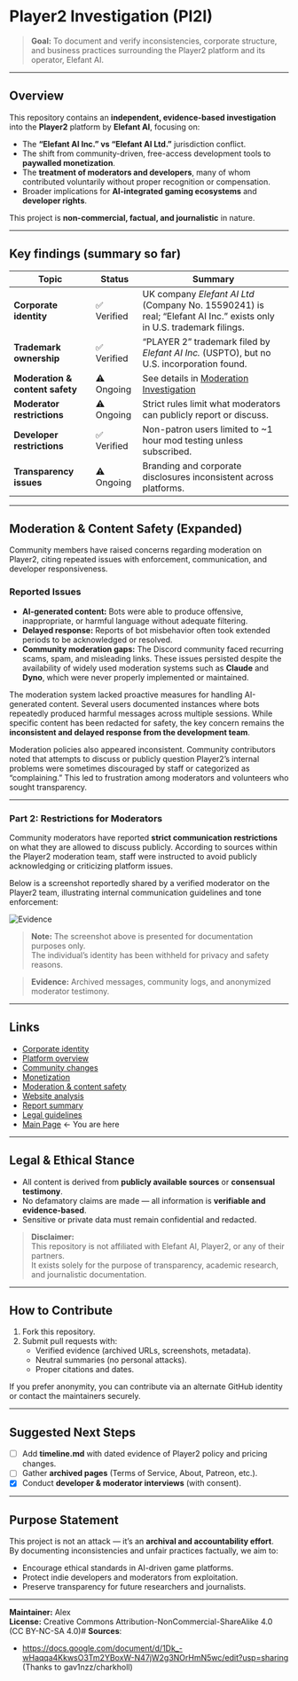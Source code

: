 # Player2 Investigation (Pl2I)

> **Goal:** To document and verify inconsistencies, corporate structure, and business practices surrounding the Player2 platform and its operator, Elefant AI.

---

## Overview

This repository contains an **independent, evidence-based investigation** into the **Player2** platform by **Elefant AI**, focusing on:

- The **“Elefant AI Inc.” vs “Elefant AI Ltd.”** jurisdiction conflict.  
- The shift from community-driven, free-access development tools to **paywalled monetization**.  
- The **treatment of moderators and developers**, many of whom contributed voluntarily without proper recognition or compensation.  
- Broader implications for **AI-integrated gaming ecosystems** and **developer rights**.

This project is **non-commercial, factual, and journalistic** in nature.

---

## Key findings (summary so far)

| Topic | Status | Summary |
|-------|---------|----------|
| **Corporate identity** | ✅ Verified | UK company *Elefant AI Ltd* (Company No. 15590241) is real; “Elefant AI Inc.” exists only in U.S. trademark filings. |
| **Trademark ownership** | ✅ Verified | “PLAYER 2” trademark filed by *Elefant AI Inc.* (USPTO), but no U.S. incorporation found. |
| **Moderation & content safety** | ⚠️ Ongoing | See details in [Moderation Investigation](investigation/moderation.md) |
| **Moderator restrictions** | ⚠️ Ongoing | Strict rules limit what moderators can publicly report or discuss. |
| **Developer restrictions** | ✅ Verified | Non-patron users limited to ~1 hour mod testing unless subscribed. |
| **Transparency issues** | ⚠️ Ongoing | Branding and corporate disclosures inconsistent across platforms. |

---

## Moderation & Content Safety (Expanded)

Community members have raised concerns regarding moderation on Player2, citing repeated issues with enforcement, communication, and developer responsiveness.

### Reported Issues

- **AI-generated content:** Bots were able to produce offensive, inappropriate, or harmful language without adequate filtering.  
- **Delayed response:** Reports of bot misbehavior often took extended periods to be acknowledged or resolved.  
- **Community moderation gaps:** The Discord community faced recurring scams, spam, and misleading links. These issues persisted despite the availability of widely used moderation systems such as **Claude** and **Dyno**, which were never properly implemented or maintained.

The moderation system lacked proactive measures for handling AI-generated content. Several users documented instances where bots repeatedly produced harmful messages across multiple sessions. While specific content has been redacted for safety, the key concern remains the **inconsistent and delayed response from the development team**.

Moderation policies also appeared inconsistent. Community contributors noted that attempts to discuss or publicly question Player2’s internal problems were sometimes discouraged by staff or categorized as “complaining.” This led to frustration among moderators and volunteers who sought transparency.

---

### Part 2: Restrictions for Moderators

Community moderators have reported **strict communication restrictions** on what they are allowed to discuss publicly. According to sources within the Player2 moderation team, staff were instructed to avoid publicly acknowledging or criticizing platform issues.

Below is a screenshot reportedly shared by a verified moderator on the Player2 team, illustrating internal communication guidelines and tone enforcement:

![Evidence](https://media.discordapp.net/attachments/1379563917797228554/1432086054004854906/IMG_3116.png?ex=68ffc592&is=68fe7412&hm=c676170152b8cd7aabbe8bf6be39d60e7f8f056f370f63f9881bb7b3a12ac3b3&=&format=webp&quality=lossless&width=910&height=876)

> **Note:** The screenshot above is presented for documentation purposes only.  
> The individual’s identity has been withheld for privacy and safety reasons.  

> **Evidence:** Archived messages, community logs, and anonymized moderator testimony.

---
## Links

- [Corporate identity](investigation/corporate_identity.md)  
- [Platform overview](investigation/platform_overview.md)  
- [Community changes](investigation/community_changes.md)  
- [Monetization](investigation/monetization.md)  
- [Moderation & content safety](investigation/moderation.md)  
- [Website analysis](investigation/website_analysis.md)  
- [Report summary](investigation/report_summary.md)  
- [Legal guidelines](investigation/legal/investigation.md)  
- [Main Page](README.md) ← You are here

---

## Legal & Ethical Stance

- All content is derived from **publicly available sources** or **consensual testimony**.
- No defamatory claims are made — all information is **verifiable and evidence-based**.
- Sensitive or private data must remain confidential and redacted.

> **Disclaimer:**  
> This repository is not affiliated with Elefant AI, Player2, or any of their partners.  
> It exists solely for the purpose of transparency, academic research, and journalistic documentation.

---

## How to Contribute

1. Fork this repository.  
2. Submit pull requests with:
   - Verified evidence (archived URLs, screenshots, metadata).  
   - Neutral summaries (no personal attacks).  
   - Proper citations and dates.  

If you prefer anonymity, you can contribute via an alternate GitHub identity or contact the maintainers securely.

---

## Suggested Next Steps

- [ ] Add **timeline.md** with dated evidence of Player2 policy and pricing changes.  
- [ ] Gather **archived pages** (Terms of Service, About, Patreon, etc.).  
- [x] Conduct **developer & moderator interviews** (with consent).  

---

## Purpose Statement

This project is not an attack — it’s an **archival and accountability effort**.  
By documenting inconsistencies and unfair practices factually, we aim to:

- Encourage ethical standards in AI-driven game platforms.  
- Protect indie developers and moderators from exploitation.  
- Preserve transparency for future researchers and journalists.

---

**Maintainer:** Alex  
**License:** Creative Commons Attribution-NonCommercial-ShareAlike 4.0 (CC BY-NC-SA 4.0)#
**Sources**:
- https://docs.google.com/document/d/1Dk_-wHaqqa4KkwsO3Tm2YBoxW-N47jW2g3NOrHmN5wc/edit?usp=sharing (Thanks to gav1nzz/charkholl)
